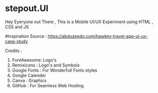 # stepout.UI
Hey Eyeryone out There , 
This is a Mobile UI/UX Experiment using HTML , CSS and JS

#Inspiration Source : https://abduzeedo.com/hawkey-travel-app-ui-ux-case-study

Credits :
1. FontAwesome: Logo's
2. Remixicons : Logo's and Symbols
3. Google Fonts : For Wonderfull Fonts styles
4. Google Calender
5. Canva : Graphics
6. GitHub : For Seamless Web Hosting 

